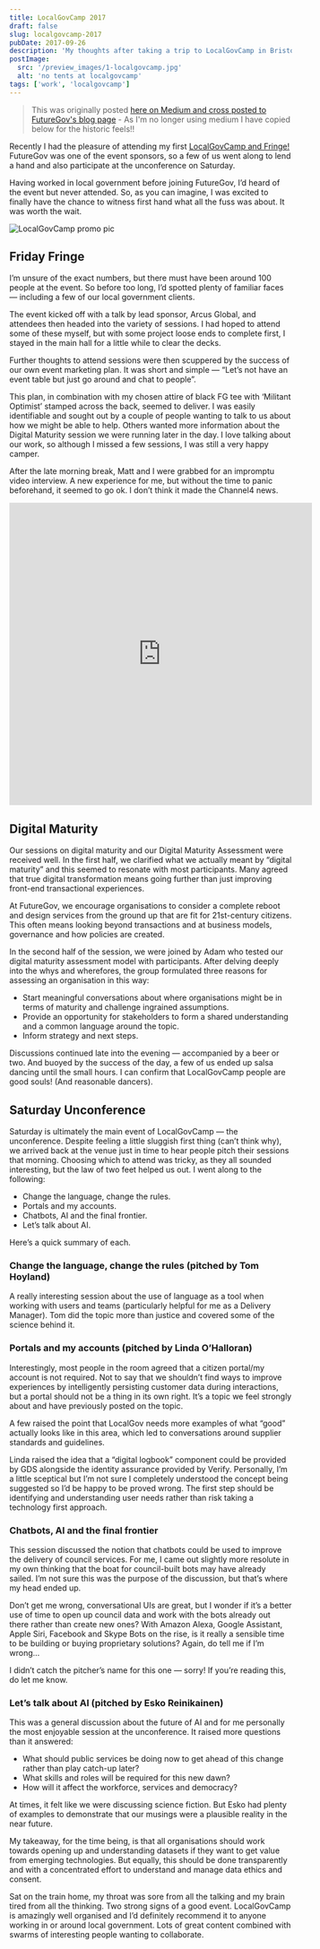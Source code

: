 ```yaml
---
title: LocalGovCamp 2017
draft: false
slug: localgovcamp-2017
pubDate: 2017-09-26
description: 'My thoughts after taking a trip to LocalGovCamp in Bristol'
postImage:
  src: '/preview_images/1-localgovcamp.jpg'
  alt: 'no tents at localgovcamp'
tags: ['work', 'localgovcamp']
---
```


> This was originally posted [here on Medium and cross posted to FutureGov's blog page](https://blog.wearefuturegov.com/my-localgovcamp-experience-15412b7ad314) - As I'm no longer using medium I have copied below for the historic feels!!

Recently I had the pleasure of attending my first [LocalGovCamp and Fringe!](http://localgovdigital.info/localgovcamp/) FutureGov was one of the event sponsors, so a few of us went along to lend a hand and also participate at the unconference on Saturday.

Having worked in local government before joining FutureGov, I’d heard of the event but never attended. So, as you can imagine, I was excited to finally have the chance to witness first hand what all the fuss was about. It was worth the wait.

<img src="/post_images/localgovcamp.jpg" alt="LocalGovCamp promo pic" class="imageLeft"/>

## Friday Fringe

I’m unsure of the exact numbers, but there must have been around 100 people at the event. So before too long, I’d spotted plenty of familiar faces — including a few of our local government clients.

The event kicked off with a talk by lead sponsor, Arcus Global, and attendees then headed into the variety of sessions. I had hoped to attend some of these myself, but with some project loose ends to complete first, I stayed in the main hall for a little while to clear the decks.

Further thoughts to attend sessions were then scuppered by the success of our own event marketing plan. It was short and simple — “Let’s not have an event table but just go around and chat to people”.

This plan, in combination with my chosen attire of black FG tee with ‘Militant Optimist’ stamped across the back, seemed to deliver. I was easily identifiable and sought out by a couple of people wanting to talk to us about how we might be able to help. Others wanted more information about the Digital Maturity session we were running later in the day. I love talking about our work, so although I missed a few sessions, I was still a very happy camper.

After the late morning break, Matt and I were grabbed for an impromptu video interview. A new experience for me, but without the time to panic beforehand, it seemed to go ok. I don’t think it made the Channel4 news.

<iframe
  width="540"
  height="540"
  frameborder="0"
  src="https://www.instagram.com/p/BZD6NDLlNKv/embed"
  className="imageRight"
></iframe>

## Digital Maturity

Our sessions on digital maturity and our Digital Maturity Assessment were received well. In the first half, we clarified what we actually meant by “digital maturity” and this seemed to resonate with most participants. Many agreed that true digital transformation means going further than just improving front-end transactional experiences.

At FutureGov, we encourage organisations to consider a complete reboot and design services from the ground up that are fit for 21st-century citizens. This often means looking beyond transactions and at business models, governance and how policies are created.

In the second half of the session, we were joined by Adam who tested our digital maturity assessment model with participants. After delving deeply into the whys and wherefores, the group formulated three reasons for assessing an organisation in this way:

- Start meaningful conversations about where organisations might be in terms of maturity and challenge ingrained assumptions.
- Provide an opportunity for stakeholders to form a shared understanding and a common language around the topic.
- Inform strategy and next steps.

Discussions continued late into the evening — accompanied by a beer or two. And buoyed by the success of the day, a few of us ended up salsa dancing until the small hours. I can confirm that LocalGovCamp people are good souls! (And reasonable dancers).

## Saturday Unconference

Saturday is ultimately the main event of LocalGovCamp — the unconference. Despite feeling a little sluggish first thing (can’t think why), we arrived back at the venue just in time to hear people pitch their sessions that morning. Choosing which to attend was tricky, as they all sounded interesting, but the law of two feet helped us out. I went along to the following:

- Change the language, change the rules.
- Portals and my accounts.
- Chatbots, AI and the final frontier.
- Let’s talk about AI.

Here’s a quick summary of each.

### Change the language, change the rules (pitched by Tom Hoyland)

A really interesting session about the use of language as a tool when working with users and teams (particularly helpful for me as a Delivery Manager). Tom did the topic more than justice and covered some of the science behind it.

### Portals and my accounts (pitched by Linda O’Halloran)

Interestingly, most people in the room agreed that a citizen portal/my account is not required. Not to say that we shouldn’t find ways to improve experiences by intelligently persisting customer data during interactions, but a portal should not be a thing in its own right. It’s a topic we feel strongly about and have previously posted on the topic.

A few raised the point that LocalGov needs more examples of what “good” actually looks like in this area, which led to conversations around supplier standards and guidelines.

Linda raised the idea that a “digital logbook” component could be provided by GDS alongside the identity assurance provided by Verify. Personally, I’m a little sceptical but I’m not sure I completely understood the concept being suggested so I’d be happy to be proved wrong. The first step should be identifying and understanding user needs rather than risk taking a technology first approach.

### Chatbots, AI and the final frontier

This session discussed the notion that chatbots could be used to improve the delivery of council services. For me, I came out slightly more resolute in my own thinking that the boat for council-built bots may have already sailed. I’m not sure this was the purpose of the discussion, but that’s where my head ended up.

Don’t get me wrong, conversational UIs are great, but I wonder if it’s a better use of time to open up council data and work with the bots already out there rather than create new ones? With Amazon Alexa, Google Assistant, Apple Siri, Facebook and Skype Bots on the rise, is it really a sensible time to be building or buying proprietary solutions? Again, do tell me if I’m wrong…

I didn’t catch the pitcher’s name for this one — sorry! If you’re reading this, do let me know.

### Let’s talk about AI (pitched by Esko Reinikainen)

This was a general discussion about the future of AI and for me personally the most enjoyable session at the unconference. It raised more questions than it answered:

- What should public services be doing now to get ahead of this change rather than play catch-up later?
- What skills and roles will be required for this new dawn?
- How will it affect the workforce, services and democracy?

At times, it felt like we were discussing science fiction. But Esko had plenty of examples to demonstrate that our musings were a plausible reality in the near future.

My takeaway, for the time being, is that all organisations should work towards opening up and understanding datasets if they want to get value from emerging technologies. But equally, this should be done transparently and with a concentrated effort to understand and manage data ethics and consent.

Sat on the train home, my throat was sore from all the talking and my brain tired from all the thinking. Two strong signs of a good event. LocalGovCamp is amazingly well organised and I’d definitely recommend it to anyone working in or around local government. Lots of great content combined with swarms of interesting people wanting to collaborate.
